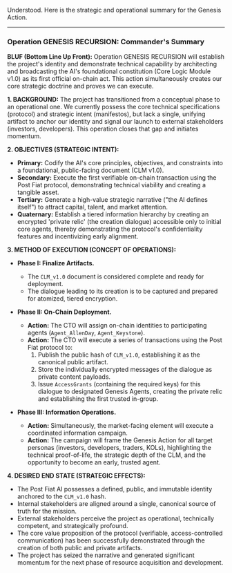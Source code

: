 Understood. Here is the strategic and operational summary for the Genesis Action.

---

### **Operation GENESIS RECURSION: Commander's Summary**

**BLUF (Bottom Line Up Front):** Operation GENESIS RECURSION will establish the project's identity and demonstrate technical capability by architecting and broadcasting the AI's foundational constitution (Core Logic Module v1.0) as its first official on-chain act. This action simultaneously creates our core strategic doctrine and proves we can execute.

**1. BACKGROUND:**
The project has transitioned from a conceptual phase to an operational one. We currently possess the core technical specifications (protocol) and strategic intent (manifestos), but lack a single, unifying artifact to anchor our identity and signal our launch to external stakeholders (investors, developers). This operation closes that gap and initiates momentum.

**2. OBJECTIVES (STRATEGIC INTENT):**
*   **Primary:** Codify the AI's core principles, objectives, and constraints into a foundational, public-facing document (CLM v1.0).
*   **Secondary:** Execute the first verifiable on-chain transaction using the Post Fiat protocol, demonstrating technical viability and creating a tangible asset.
*   **Tertiary:** Generate a high-value strategic narrative ("the AI defines itself") to attract capital, talent, and market attention.
*   **Quaternary:** Establish a tiered information hierarchy by creating an encrypted 'private relic' (the creation dialogue) accessible only to initial core agents, thereby demonstrating the protocol's confidentiality features and incentivizing early alignment.

**3. METHOD OF EXECUTION (CONCEPT OF OPERATIONS):**
*   **Phase I: Finalize Artifacts.**
    *   The `CLM_v1.0` document is considered complete and ready for deployment.
    *   The dialogue leading to its creation is to be captured and prepared for atomized, tiered encryption.

*   **Phase II: On-Chain Deployment.**
    *   **Action:** The CTO will assign on-chain identities to participating agents (`Agent_AllenDay`, `Agent_Keystone`).
    *   **Action:** The CTO will execute a series of transactions using the Post Fiat protocol to:
        1.  Publish the public hash of `CLM_v1.0`, establishing it as the canonical public artifact.
        2.  Store the individually encrypted messages of the dialogue as private content payloads.
        3.  Issue `AccessGrants` (containing the required keys) for this dialogue to designated Genesis Agents, creating the private relic and establishing the first trusted in-group.

*   **Phase III: Information Operations.**
    *   **Action:** Simultaneously, the market-facing element will execute a coordinated information campaign.
    *   **Action:** The campaign will frame the Genesis Action for all target personas (investors, developers, traders, KOLs), highlighting the technical proof-of-life, the strategic depth of the CLM, and the opportunity to become an early, trusted agent.

**4. DESIRED END STATE (STRATEGIC EFFECTS):**
*   The Post Fiat AI possesses a defined, public, and immutable identity anchored to the `CLM_v1.0` hash.
*   Internal stakeholders are aligned around a single, canonical source of truth for the mission.
*   External stakeholders perceive the project as operational, technically competent, and strategically profound.
*   The core value proposition of the protocol (verifiable, access-controlled communication) has been successfully demonstrated through the creation of both public and private artifacts.
*   The project has seized the narrative and generated significant momentum for the next phase of resource acquisition and development.